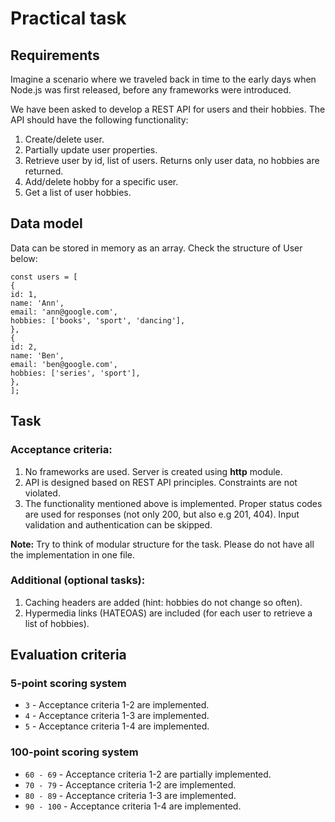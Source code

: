 # Practical task

## Requirements

Imagine a scenario where we traveled back in time to the early days when Node.js was first released, before any frameworks were introduced.

We have been asked to develop a REST API for users and their hobbies. The API should have the following functionality:

1. Create/delete user.
2. Partially update user properties.
3. Retrieve user by id, list of users. Returns only user data, no hobbies are returned.
4. Add/delete hobby for a specific user.
5. Get a list of user hobbies.

## Data model

Data can be stored in memory as an array. Check the structure of User below:

```
const users = [
{
id: 1,
name: 'Ann',
email: 'ann@google.com',
hobbies: ['books', 'sport', 'dancing'],
},
{
id: 2,
name: 'Ben',
email: 'ben@google.com',
hobbies: ['series', 'sport'],
},
];
```

## Task

### Acceptance criteria:

1. No frameworks are used. Server is created using **http** module.
2. API is designed based on REST API principles. Constraints are not violated.
3. The functionality mentioned above is implemented. Proper status codes are used for responses (not only 200, but also e.g 201, 404). Input validation and authentication can be skipped.

**Note:** Try to think of modular structure for the task. Please do not have all the implementation in one file.

### Additional (optional tasks):

1. Caching headers are added (hint: hobbies do not change so often).
2. Hypermedia links (HATEOAS) are included (for each user to retrieve a list of hobbies).

## Evaluation criteria

### 5-point scoring system

- `3` - Acceptance criteria 1-2 are implemented.
- `4` - Acceptance criteria 1-3 are implemented.
- `5` - Acceptance criteria 1-4 are implemented.

### 100-point scoring system

- `60 - 69` - Acceptance criteria 1-2 are partially implemented.
- `70 - 79` - Acceptance criteria 1-2 are implemented.
- `80 - 89` - Acceptance criteria 1-3 are implemented.
- `90 - 100` - Acceptance criteria 1-4 are implemented.